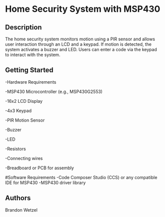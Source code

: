 # Home Security System with MSP430

## Description

The home security system monitors motion using a PIR sensor and allows user interaction through an LCD and a keypad. If motion is detected, the system activates a buzzer and LED. Users can enter a code via the keypad to interact with the system.

## Getting Started
-Hardware Requirements

-MSP430 Microcontroller (e.g., MSP430G2553)

-16x2 LCD Display

-4x3 Keypad

-PIR Motion Sensor

-Buzzer

-LED

-Resistors

-Connecting wires

-Breadboard or PCB for assembly



#Software Requirements
-Code Composer Studio (CCS) or any compatible IDE for MSP430
-MSP430 driver library



## Authors
Brandon Wetzel










